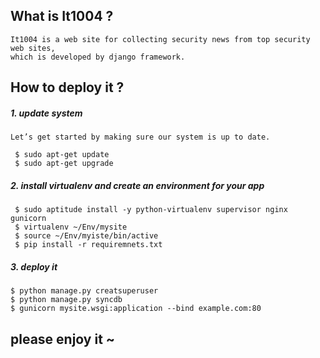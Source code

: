 ## What is It1004 ?
    It1004 is a web site for collecting security news from top security web sites,
    which is developed by django framework. 

##  How to deploy it ?
##### 1. update system
    
    Let’s get started by making sure our system is up to date.
    
     $ sudo apt-get update
     $ sudo apt-get upgrade
    

##### 2. install virtualenv and create an environment for your app
    
     $ sudo aptitude install -y python-virtualenv supervisor nginx gunicorn
     $ virtualenv ~/Env/mysite 
     $ source ~/Env/myiste/bin/active
     $ pip install -r requiremnets.txt

##### 3. deploy it

    $ python manage.py creatsuperuser
    $ python manage.py syncdb
    $ gunicorn mysite.wsgi:application --bind example.com:80
 
## please enjoy it ~ 
    
    


